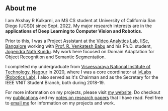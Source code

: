 ## About me
I am Akshay R Kulkarni, an MS CS student at University of California San Diego (UCSD) since Sept. 2022. My major research interests are in the **applications of Deep Learning to Computer Vision and Robotics**.

Prior to this, I was a Project Assistant at the [Video Analytics Lab](https://val.cds.iisc.ac.in/), [IISc, Bangalore](https://iisc.ac.in/) working with [Prof. R. Venkatesh Babu](http://cds.iisc.ac.in/faculty/venky/) and his Ph.D. student, [Jogendra Nath Kundu](https://sites.google.com/view/jogendra/). My work here focused on Domain Adaptation for Object Recognition and Semantic Segmentation.

I completed my undergraduate from [Visvesvaraya National Institute of Technology, Nagpur](http://vnit.ac.in/) in 2020, where I was a core coordinator at [IvLabs (Robotics Lab)](http://www.ivlabs.in/). I also served as it's Chairman and as the Secretary for the IEEE VNIT Student Branch, both during 2018-19.

For more information on my projects, please visit [my website](https://akshayk07.weebly.com/). Do checkout my [publications](https://scholar.google.co.in/citations?user=VGztDcYAAAAJ&hl=en) and my [notes on research papers](https://akshayk07.weebly.com/notes.html) that I have read. Feel free to [email me](mailto:akshaykulkarni@students.vnit.ac.in) for information on my projects and work.
